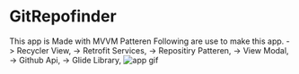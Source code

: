# GitRepofinder
This app is Made with MVVM Patteren 
Following are use to make this app.
 -> Recycler View,
 -> Retrofit Services,
 -> Repositiry Patteren,
 -> View Modal,
 -> Github Api,
 -> Glide Library,
![app gif](https://user-images.githubusercontent.com/68522196/135051504-e24302a2-c8f2-47f3-a954-6fa43bd45d6c.gif)
